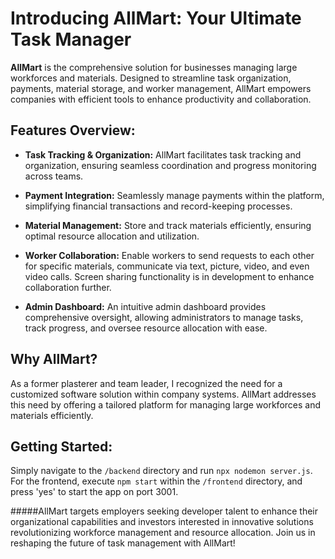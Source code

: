 
# Introducing AllMart: Your Ultimate Task Manager

**AllMart** is the comprehensive solution for businesses managing large workforces and materials. Designed to streamline task organization, payments, material storage, and worker management, AllMart empowers companies with efficient tools to enhance productivity and collaboration.

## Features Overview:

- **Task Tracking & Organization:** AllMart facilitates task tracking and organization, ensuring seamless coordination and progress monitoring across teams.
  
- **Payment Integration:** Seamlessly manage payments within the platform, simplifying financial transactions and record-keeping processes.

- **Material Management:** Store and track materials efficiently, ensuring optimal resource allocation and utilization.

- **Worker Collaboration:** Enable workers to send requests to each other for specific materials, communicate via text, picture, video, and even video calls. Screen sharing functionality is in development to enhance collaboration further.

- **Admin Dashboard:** An intuitive admin dashboard provides comprehensive oversight, allowing administrators to manage tasks, track progress, and oversee resource allocation with ease.

## Why AllMart?

As a former plasterer and team leader, I recognized the need for a customized software solution within company systems. AllMart addresses this need by offering a tailored platform for managing large workforces and materials efficiently.

## Getting Started:

Simply navigate to the `/backend` directory and run `npx nodemon server.js`. For the frontend, execute `npm start` within the `/frontend` directory, and press 'yes' to start the app on port 3001.

#####AllMart targets employers seeking developer talent to enhance their organizational capabilities and investors interested in innovative solutions revolutionizing workforce management and resource allocation. Join us in reshaping the future of task management with AllMart!
